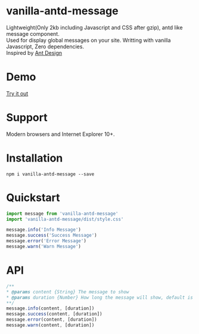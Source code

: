 # vanilla-antd-message
Lightweight(Only 2kb including Javascript and CSS after gzip), antd like message component.  
Used for display global messages on your site.
Writting with vanilla Javascript, Zero dependencies.  
Inspired by [Ant Design](https://ant.design/components/message/)

# Demo
[Try it out](https://minimalistying.github.io/#/messagedemo)

# Support
Modern browsers and Internet Explorer 10+.

# Installation
```
npm i vanilla-antd-message --save
```

# Quickstart
```js
import message from 'vanilla-antd-message'
import 'vanilla-antd-message/dist/style.css'

message.info('Info Message')
message.success('Success Message')
message.error('Error Message')
message.warn('Warn Message')
```

# API
```js
/**
* @params content {String} The message to show
* @params duration {Number} How long the message will show, default is 3000ms
**/
message.info(content, [duration])
message.success(content, [duration])
message.error(content, [duration])
message.warn(content, [duration])
```
